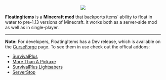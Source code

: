 <p align="center"><img src="https://coolsimulations.net/wp-content/uploads/2021/11/floatingitems_logo_HD.png"></p>

**[FloatingItems](https://www.curseforge.com/minecraft/mc-mods/floatingitems/)** is a **Minecraft mod** that backports items' ability to float in water to pre-1.13 versions of Minecraft. It works both as a server-side mod as well as in single-player.

-----------------

**Note:** For developers, FloatingItems has a Dev release, which is available on the [CurseForge](https://www.curseforge.com/minecraft/mc-mods/floatingitems) page.
To see them in use check out the offical addons:
 * [SurvivalPlus](https://curseforge.com/minecraft/mc-mods/survivalplus)
 * [More Than A Pickaxe](https://curseforge.com/minecraft/mc-mods/more-than-a-pickaxe)
 * [SurvivalPlus Lightsabers](https://curseforge.com/minecraft/mc-mods/survivalplus-lightsabers)
 * [ServerStop](https://curseforge.com/minecraft/mc-mods/serverstop)